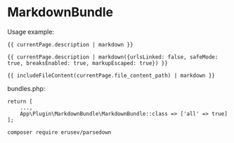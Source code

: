 
MarkdownBundle
==============

Usage example:
~~~
{{ currentPage.description | markdown }}
~~~

~~~
{{ currentPage.description | markdown({urlsLinked: false, safeMode: true, breaksEnabled: true, markupEscaped: true}) }}
~~~

~~~
{{ includeFileContent(currentPage.file_content_path) | markdown }}
~~~

bundles.php:
~~~
return [
    ...,
    App\Plugin\MarkdownBundle\MarkdownBundle::class => ['all' => true]
];
~~~

~~~
composer require erusev/parsedown
~~~
